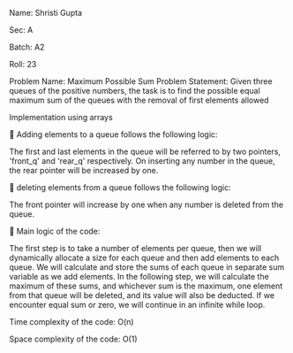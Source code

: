 Name: Shristi Gupta

Sec: A 

Batch: A2

Roll: 23

Problem Name: Maximum Possible Sum
Problem Statement: Given three queues of the positive numbers, the task is to find the possible equal maximum sum of the queues with the removal of first elements allowed

Implementation using arrays

	Adding elements to a queue follows the following logic:

The first and last elements in the queue will be referred to by two pointers, 'front_q' and 'rear_q' respectively. On inserting any number in the queue, the rear pointer will be increased by one.

	deleting elements from a queue follows the following logic:

The front pointer will increase by one when any number is deleted from the queue.

	Main logic of the code:

The first step is to take a number of elements per queue, then we will dynamically allocate a size for each queue and then add elements to each queue. We will calculate and store the sums of each queue in separate sum variable as we add elements. In the following step, we will calculate the maximum of these sums, and whichever sum is the maximum, one element from that queue will be deleted, and its value will also be deducted. If we encounter equal sum or zero, we will continue in an infinite while loop.

Time complexity of the code: O(n)

Space complexity of the code: O(1)
                                                      
                                                       
                      


